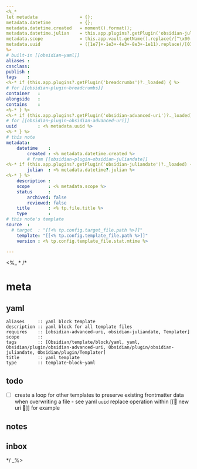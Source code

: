 ```yaml
---
<%_*
let metadata                = {};
metadata.datetime           = {};
metadata.datetime.created   = moment().format();
metadata.datetime.julian    = this.app.plugins?.getPlugin('obsidian-juliandate')?.computeJulianDay();
metadata.scope              = this.app.vault.getName().replace(/[^\x00-\x7F]+/g,'').toLowerCase().trim();
metadata.uuid               = ([1e7]+-1e3+-4e3+-8e3+-1e11).replace(/[018]/g, c => (c ^ crypto.getRandomValues(new Uint8Array(1))[0] & 15 >> c / 4).toString(16));
%>
# built-in [[obsidian~yaml]]
aliases : 
cssclass: 
publish : 
tags    : 
<%-* if (this.app.plugins?.getPlugin('breadcrumbs')?._loaded) { %>
# for [[obsidian~plugin~breadcrumbs]]
container   : 
alongside   : 
contains    : 
<%-* } %>
<%-* if (this.app.plugins?.getPlugin('obsidian-advanced-uri')?._loaded) { %>
# for [[obsidian~plugin~obsidian-advanced-uri]]
uuid        : <% metadata.uuid %>
<%-* } %>
# this note
metadata:
    datetime    : 
        created : <% metadata.datetime.created %>
        # from [[obsidian~plugin~obsidian-juliandate]]
<%-* if (this.app.plugins?.getPlugin('obsidian-juliandate')?._loaded) { %>
        julian  : <% metadata.datetime?.julian %>
<%-* } %>
    description : 
    scope       : <% metadata.scope %>
    status      :
        archived: false
        reviewed: false
    title       : <% tp.file.title %>
    type        : 
# this note's template
source  :
  # target  : "[[<% tp.config.target_file.path %>]]"
    template: "[[<% tp.config.template_file.path %>]]"
    version : <% tp.config.template_file.stat.mtime %>

---
```

<%_ *
/* 
# meta

## yaml

```
aliases     :: yaml block template
description :: yaml block for all template files
requires    :: [obsidian-advanced-uri, obsidian-juliandate, Templater]
scope       :: 
tags        :: [Obsidian/template/block/yaml, yaml, Obsidian/plugin/obsidian-advanced-uri, Obsidian/plugin/obsidian-juliandate, Obsidian/plugin/Templater]
title       :: yaml template
type        :: template~block~yaml
```

## todo

- [ ] create a loop for other templates to preserve existing frontmatter data when overwriting a file - see yaml `uuid` replace operation within [[📄 new uri 🔗]] for example

## notes

## inbox

*/
_%>